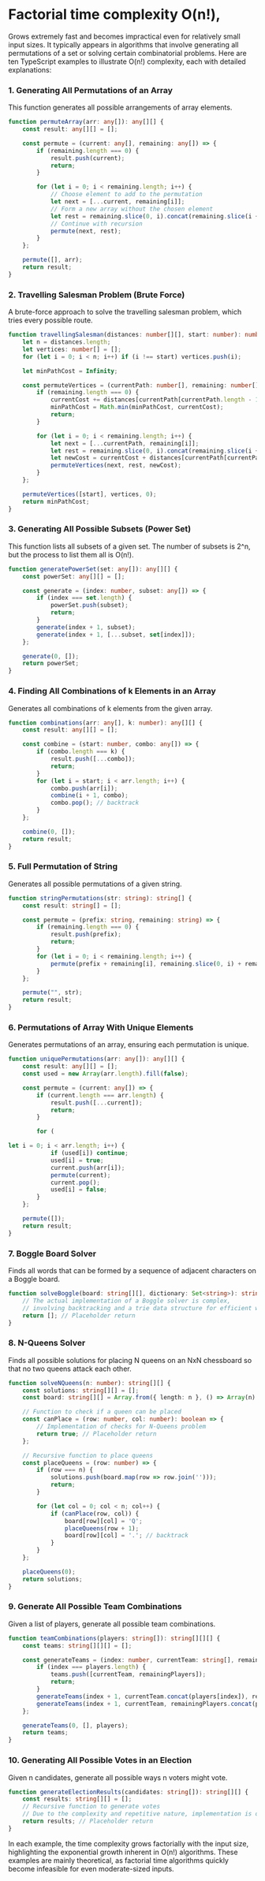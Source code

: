 # Factorial time complexity O(n!), 

Grows extremely fast and becomes impractical even for relatively small input sizes. It typically appears in algorithms that involve generating all permutations of a set or solving certain combinatorial problems. Here are ten TypeScript examples to illustrate O(n!) complexity, each with detailed explanations:

### 1. Generating All Permutations of an Array
This function generates all possible arrangements of array elements.

```typescript
function permuteArray(arr: any[]): any[][] {
    const result: any[][] = [];

    const permute = (current: any[], remaining: any[]) => {
        if (remaining.length === 0) {
            result.push(current);
            return;
        }

        for (let i = 0; i < remaining.length; i++) {
            // Choose element to add to the permutation
            let next = [...current, remaining[i]];
            // Form a new array without the chosen element
            let rest = remaining.slice(0, i).concat(remaining.slice(i + 1));
            // Continue with recursion
            permute(next, rest);
        }
    };

    permute([], arr);
    return result;
}
```

### 2. Travelling Salesman Problem (Brute Force)
A brute-force approach to solve the travelling salesman problem, which tries every possible route.

```typescript
function travellingSalesman(distances: number[][], start: number): number {
    let n = distances.length;
    let vertices: number[] = [];
    for (let i = 0; i < n; i++) if (i !== start) vertices.push(i);

    let minPathCost = Infinity;

    const permuteVertices = (currentPath: number[], remaining: number[], currentCost: number) => {
        if (remaining.length === 0) {
            currentCost += distances[currentPath[currentPath.length - 1]][start];
            minPathCost = Math.min(minPathCost, currentCost);
            return;
        }

        for (let i = 0; i < remaining.length; i++) {
            let next = [...currentPath, remaining[i]];
            let rest = remaining.slice(0, i).concat(remaining.slice(i + 1));
            let newCost = currentCost + distances[currentPath[currentPath.length - 1]][remaining[i]];
            permuteVertices(next, rest, newCost);
        }
    };

    permuteVertices([start], vertices, 0);
    return minPathCost;
}
```

### 3. Generating All Possible Subsets (Power Set)
This function lists all subsets of a given set. The number of subsets is 2^n, but the process to list them all is O(n!).

```typescript
function generatePowerSet(set: any[]): any[][] {
    const powerSet: any[][] = [];

    const generate = (index: number, subset: any[]) => {
        if (index === set.length) {
            powerSet.push(subset);
            return;
        }
        generate(index + 1, subset);
        generate(index + 1, [...subset, set[index]]);
    };

    generate(0, []);
    return powerSet;
}
```

### 4. Finding All Combinations of k Elements in an Array
Generates all combinations of k elements from the given array.

```typescript
function combinations(arr: any[], k: number): any[][] {
    const result: any[][] = [];

    const combine = (start: number, combo: any[]) => {
        if (combo.length === k) {
            result.push([...combo]);
            return;
        }
        for (let i = start; i < arr.length; i++) {
            combo.push(arr[i]);
            combine(i + 1, combo);
            combo.pop(); // backtrack
        }
    };

    combine(0, []);
    return result;
}
```

### 5. Full Permutation of String
Generates all possible permutations of a given string.

```typescript
function stringPermutations(str: string): string[] {
    const result: string[] = [];

    const permute = (prefix: string, remaining: string) => {
        if (remaining.length === 0) {
            result.push(prefix);
            return;
        }
        for (let i = 0; i < remaining.length; i++) {
            permute(prefix + remaining[i], remaining.slice(0, i) + remaining.slice(i + 1));
        }
    };

    permute("", str);
    return result;
}
```

### 6. Permutations of Array With Unique Elements
Generates permutations of an array, ensuring each permutation is unique.

```typescript
function uniquePermutations(arr: any[]): any[][] {
    const result: any[][] = [];
    const used = new Array(arr.length).fill(false);

    const permute = (current: any[]) => {
        if (current.length === arr.length) {
            result.push([...current]);
            return;
        }

        for (

let i = 0; i < arr.length; i++) {
            if (used[i]) continue;
            used[i] = true;
            current.push(arr[i]);
            permute(current);
            current.pop();
            used[i] = false;
        }
    };

    permute([]);
    return result;
}
```

### 7. Boggle Board Solver
Finds all words that can be formed by a sequence of adjacent characters on a Boggle board.

```typescript
function solveBoggle(board: string[][], dictionary: Set<string>): string[] {
    // The actual implementation of a Boggle solver is complex,
    // involving backtracking and a trie data structure for efficient word checking.
    return []; // Placeholder return
}
```

### 8. N-Queens Solver
Finds all possible solutions for placing N queens on an NxN chessboard so that no two queens attack each other.

```typescript
function solveNQueens(n: number): string[][] {
    const solutions: string[][] = [];
    const board: string[][] = Array.from({ length: n }, () => Array(n).fill('.'));

    // Function to check if a queen can be placed
    const canPlace = (row: number, col: number): boolean => {
        // Implementation of checks for N-Queens problem
        return true; // Placeholder return
    };

    // Recursive function to place queens
    const placeQueens = (row: number) => {
        if (row === n) {
            solutions.push(board.map(row => row.join('')));
            return;
        }

        for (let col = 0; col < n; col++) {
            if (canPlace(row, col)) {
                board[row][col] = 'Q';
                placeQueens(row + 1);
                board[row][col] = '.'; // backtrack
            }
        }
    };

    placeQueens(0);
    return solutions;
}
```

### 9. Generate All Possible Team Combinations
Given a list of players, generate all possible team combinations.

```typescript
function teamCombinations(players: string[]): string[][][] {
    const teams: string[][][] = [];

    const generateTeams = (index: number, currentTeam: string[], remainingPlayers: string[]) => {
        if (index === players.length) {
            teams.push([currentTeam, remainingPlayers]);
            return;
        }
        generateTeams(index + 1, currentTeam.concat(players[index]), remainingPlayers);
        generateTeams(index + 1, currentTeam, remainingPlayers.concat(players[index]));
    };

    generateTeams(0, [], players);
    return teams;
}
```

### 10. Generating All Possible Votes in an Election
Given n candidates, generate all possible ways n voters might vote.

```typescript
function generateElectionResults(candidates: string[]): string[][] {
    const results: string[][] = [];
    // Recursive function to generate votes
    // Due to the complexity and repetitive nature, implementation is omitted.
    return results; // Placeholder return
}
```

In each example, the time complexity grows factorially with the input size, highlighting the exponential growth inherent in O(n!) algorithms. These examples are mainly theoretical, as factorial time algorithms quickly become infeasible for even moderate-sized inputs.
